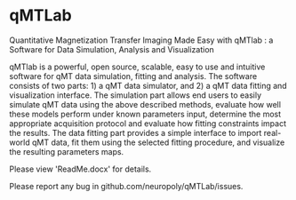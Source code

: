 # qMTLab
Quantitative Magnetization Transfer Imaging Made Easy with qMTlab : a Software for Data Simulation, Analysis and Visualization

qMTlab is a powerful, open source, scalable, easy to use and intuitive software for qMT data simulation, fitting and analysis. The software consists of two parts: 1) a qMT data simulator, and 2) a qMT data fitting and visualization interface. The simulation part allows end users to easily simulate qMT data using the above described methods, evaluate how well these models perform under known parameters input, determine the most appropriate acquisition protocol and evaluate how fitting constraints impact the results. The data fitting part provides a simple interface to import real-world qMT data, fit them using the selected fitting procedure, and visualize the resulting parameters maps.

Please view 'ReadMe.docx' for details.

Please report any bug in github.com/neuropoly/qMTLab/issues.
